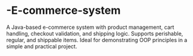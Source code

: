 # -E-commerce-system
A Java-based e-commerce system with product management, cart handling, checkout validation, and shipping logic. Supports perishable, regular, and shippable items. Ideal for demonstrating OOP principles in a simple and practical project.
